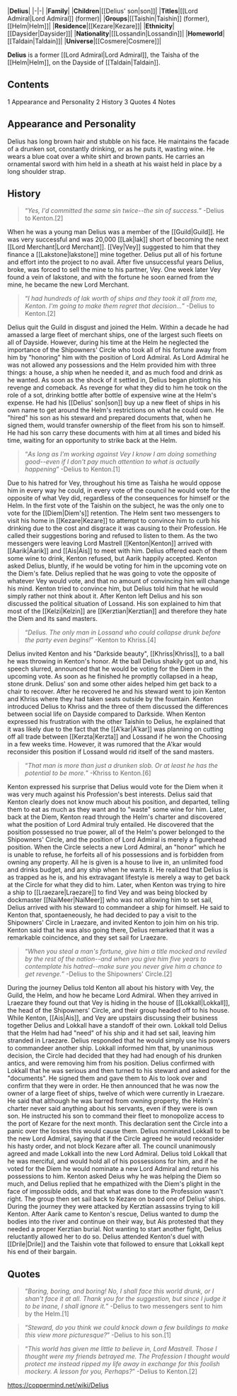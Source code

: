|**Delius**|
|-|-|
|**Family**|
|**Children**|[[Delius' son\|son]]|
|**Titles**|[[Lord Admiral\|Lord Admiral]] (former)|
|**Groups**|[[Taishin\|Taishin]] (former), [[Helm\|Helm]]|
|**Residence**|[[Kezare\|Kezare]]|
|**Ethnicity**|[[Daysider\|Daysider]]|
|**Nationality**|[[Lossandin\|Lossandin]]|
|**Homeworld**|[[Taldain\|Taldain]]|
|**Universe**|[[Cosmere\|Cosmere]]|

**Delius** is a former [[Lord Admiral\|Lord Admiral]], the Taisha of the [[Helm\|Helm]], on the Dayside of [[Taldain\|Taldain]].

## Contents

1 Appearance and Personality
2 History
3 Quotes
4 Notes


## Appearance and Personality
Delius has long brown hair and stubble on his face. He maintains the facade of a drunken sot, constantly drinking, or as he puts it, wasting wine. He wears a blue coat over a white shirt and brown pants. He carries an ornamental sword with him held in a sheath at his waist held in place by a long shoulder strap.

## History
>“*Yes, I'd committed the same sin twice--the sin of success.*”
\-Delius to Kenton.[2]

When he was a young man Delius was a member of the [[Guild\|Guild]]. He was very successful and was 20,000 [[Lak\|lak]] short of becoming the next [[Lord Merchant\|Lord Merchant]]. [[Vey\|Vey]] suggested to him that they finance a [[Lakstone\|lakstone]] mine together. Delius put all of his fortune and effort into the project to no avail. After five unsuccessful years Delius, broke, was forced to sell the mine to his partner, Vey. One week later Vey found a vein of lakstone, and with the fortune he soon earned from the mine, he became the new Lord Merchant.

>“*I had hundreds of lak worth of ships and they took it all from me, Kenton. I'm going to make them regret that decision...*”
\-Delius to Kenton.[2]

Delius quit the Guild in disgust and joined the Helm. Within a decade he had amassed a large fleet of merchant ships, one of the largest such fleets on all of Dayside. However, during his time at the Helm he neglected the importance of the Shipowners' Circle who took all of his fortune away from him by "honoring" him with the position of Lord Admiral. As Lord Admiral he was not allowed any possessions and the Helm provided him with three things: a house, a ship when he needed it, and as much food and drink as he wanted. As soon as the shock of it settled in, Delius began plotting his revenge and comeback. As revenge for what they did to him he took on the role of a sot, drinking bottle after bottle of expensive wine at the Helm's expense. He had his [[Delius' son\|son]] buy up a new fleet of ships in his own name to get around the Helm's restrictions on what he could own. He "hired" his son as his steward and prepared documents that, when he signed them, would transfer ownership of the fleet from his son to himself. He had his son carry these documents with him at all times and bided his time, waiting for an opportunity to strike back at the Helm.

>“*As long as I'm working against Vey I know I am doing something good--even if I don't pay much attention to what is actually happening*”
\-Delius to Kenton.[1]

Due to his hatred for Vey, throughout his time as Taisha he would oppose him in every way he could, in every vote of the council he would vote for the opposite of what Vey did, regardless of the consequences for himself or the Helm. In the first vote of the Taishin on the subject, he was the only one to vote for the [[Diem\|Diem's]] retention.
The Helm sent two messengers to visit his home in [[Kezare\|Kezare]] to attempt to convince him to curb his drinking due to the cost and disgrace it was causing to their Profession. He called their suggestions boring and refused to listen to them. As the two messengers were leaving Lord Mastrell [[Kenton\|Kenton]] arrived with [[Aarik\|Aarik]] and [[Ais\|Ais]] to meet with him. Delius offered each of them some wine to drink, Kenton refused, but Aarik happily accepted. Kenton asked Delius, bluntly, if he would be voting for him in the upcoming vote on the Diem's fate. Delius replied that he was going to vote the opposite of whatever Vey would vote, and that no amount of convincing him will change his mind. Kenton tried to convince him, but Delius told him that he would simply rather not think about it. After Kenton left Delius and his son discussed the political situation of Lossand. His son explained to him that most of the [[Kelzi\|Kelzin]] are [[Kerztian\|Kerztian]] and therefore they hate the Diem and its sand masters.

>“*Delius. The only man in Lossand who could collapse drunk before the party even begins!*”
\-Kenton to Khriss.[4]

Delius invited Kenton and his "Darkside beauty", [[Khriss\|Khriss]], to a ball he was throwing in Kenton's honor. At the ball Delius shakily got up and, his speech slurred, announced that he would be voting for the Diem in the upcoming vote. As soon as he finished he promptly collapsed in a heap, stone drunk. Delius' son and some other aides helped him get back to a chair to recover. After he recovered he and his steward went to join Kenton and Khriss where they had taken seats outside by the fountain. Kenton introduced Delius to Khriss and the three of them discussed the differences between social life on Dayside compared to Darkside. When Kenton expressed his frustration with the other Taishin to Delius, he explained that it was likely due to the fact that the [[A'kar\|A'kar]] was planning on cutting off all trade between [[Kerzta\|Kerzta]] and Lossand if he won the Choosing in a few weeks time. However, it was rumored that the A'kar would reconsider this position if Lossand would rid itself of the sand masters.

>“*That man is more than just a drunken slob. Or at least he has the potential to be more.*”
\-Khriss to Kenton.[6]

Kenton expressed his surprise that Delius would vote for the Diem when it was very much against his Profession's best interests. Delius said that Kenton clearly does not know much about his position, and departed, telling them to eat as much as they want and to "waste" some wine for him.
Later, back at the Diem, Kenton read through the Helm's charter and discovered what the position of Lord Admiral truly entailed. He discovered that the position possessed no true power, all of the Helm's power belonged to the Shipowners' Circle, and the position of Lord Admiral is merely a figurehead position. When the Circle selects a new Lord Admiral, an "honor" which he is unable to refuse, he forfeits all of his possessions and is forbidden from owning any property. All he is given is a house to live in, an unlimited food and drinks budget, and any ship when he wants it. He realized that Delius is as trapped as he is, and his extravagant lifestyle is merely a way to get back at the Circle for what they did to him.
Later, when Kenton was trying to hire a ship to [[Lraezare\|Lraezare]] to find Vey and was being blocked by dockmaster [[NaiMeer\|NaiMeer]] who was not allowing him to set sail, Delius arrived with his steward to commandeer a ship for himself. He said to Kenton that, spontaeneously, he had decided to pay a visit to the Shipowners' Circle in Lraezare, and invited Kenton to join him on his trip. Kenton said that he was also going there, Delius remarked that it was a remarkable coincidence, and they set sail for Lraezare.

>“*When you steal a man's fortune, give him a title mocked and reviled by the rest of the nation--and when you give him five years to contemplate his hatred--make sure you never give him a chance to get revenge.*”
\-Delius to the Shipowners' Circle.[2]

During the journey Delius told Kenton all about his history with Vey, the Guild, the Helm, and how he became Lord Admiral. When they arrived in Lraezare they found out that Vey is hiding in the house of [[Lokkall\|Lokkall]], the head of the Shipowners' Circle, and their group headed off to his house. While Kenton, [[Ais\|Ais]], and Vey are upstairs discussing their business together Delius and Lokkall have a standoff of their own. Lokkall told Delius that the Helm had had "need" of his ship and it had set sail, leaving him stranded in Lraezare. Delius responded that he would simply use his powers to commandeer another ship. Lokkall informed him that, by unanimous decision, the Circle had decided that they had had enough of his drunken antics, and were removing him from his position. Delius confirmed with Lokkall that he was serious and then turned to his steward and asked for the "documents". He signed them and gave them to Ais to look over and confirm that they were in order. He then announced that he was now the owner of a large fleet of ships, twelve of which were currently in Lraezare. He said that although he was barred from owning property, the Helm's charter never said anything about his servants, even if they were is own son. He instructed his son to command their fleet to monopolize access to the port of Kezare for the next month. This declaration sent the Circle into a panic over the losses this would cause them. Delius nominated Lokkall to be the new Lord Admiral, saying that if the Circle agreed he would reconsider his hasty order, and not block Kezare after all. The council unanimously agreed and made Lokkall into the new Lord Admiral. Delius told Lokkall that he was merciful, and would hold all of his possessions for him, and if he voted for the Diem he would nominate a new Lord Admiral and return his possessions to him. Kenton asked Deius why he was helping the Diem so much, and Delius replied that he empathized with the Diem's plight in the face of impossible odds, and that what was done to the Profession wasn't right. The group then set sail back to Kezare on board one of Delius' ships.
During the journey they were attacked by Kerztian assassins trying to kill Kenton. After Aarik came to Kenton's rescue, Delius wanted to dump the bodies into the river and continue on their way, but Ais protested that they needed a proper Kerztian burial. Not wanting to start another fight, Delius reluctantly allowed her to do so.
Delius attended Kenton's duel with [[Drile\|Drile]] and the Taishin vote that followed to ensure that Lokkall kept his end of their bargain.

## Quotes
>“*Boring, boring, and boring! No, I shall face this world drunk, or I shan't face it at all. Thank you for the suggestion, but since I judge it to be inane, I shall ignore it.*”
\-Delius to two messengers sent to him by the Helm.[1]


>“*Steward, do you think we could knock down a few buildings to make this view more picturesque?*”
\-Delius to his son.[1]


>“*This world has given me little to believe in, Lord Mastrell. Those I thought were my friends betrayed me. The Profession I thought would protect me instead ripped my life away in exchange for this foolish mockery. A lesson for you, Perhaps?*”
\-Delius to Kenton.[2]




https://coppermind.net/wiki/Delius